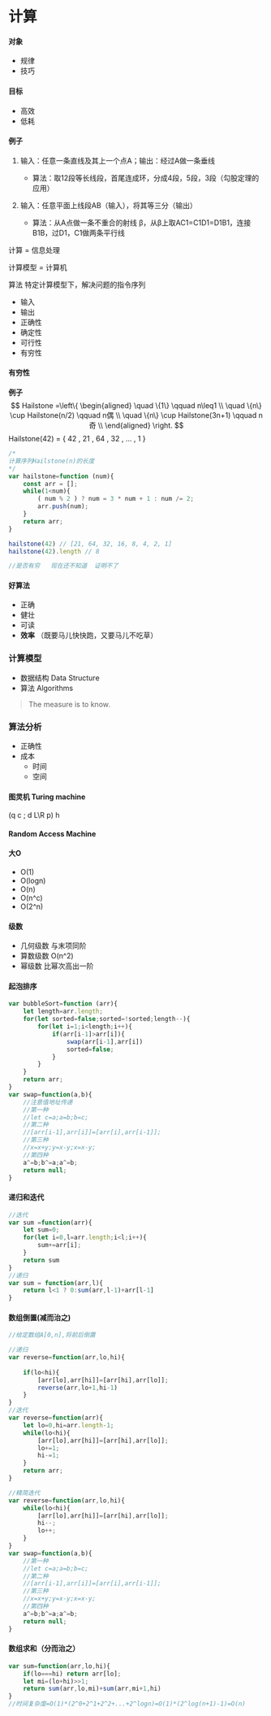 # 计算

#### 对象

- 规律
- 技巧

#### 目标

- 高效
- 低耗

#### 例子

1. 输入：任意一条直线及其上一个点A；输出：经过A做一条垂线
   
   - 算法：取12段等长线段，首尾连成环，分成4段，5段，3段（勾股定理的应用）
2. 输入：任意平面上线段AB（输入），将其等三分（输出）
   
   - 算法：从A点做一条不重合的射线 β，从β上取AC1=C1D1=D1B1，连接B1B，过D1，C1做两条平行线
   
     

计算 = 信息处理

计算模型 = 计算机

算法 特定计算模型下，解决问题的指令序列

- 输入
- 输出
- 正确性
- 确定性
- 可行性
- 有穷性



#### 有穷性

**例子**
$$
Hailstone =\left\{
\begin{aligned}
\quad \{1\} \qquad n\leq1 \\
\quad \{n\} \cup Hailstone(n/2) \qquad n偶 \\
\quad \{n\} \cup Hailstone(3n+1) \qquad n奇 \\
\end{aligned}
\right.
$$
Hailstone(42) = { 42 , 21 , 64 , 32 , ... , 1 }

```js
/*
计算序列Hailstone(n)的长度
*/
var hailstone=function (num){
    const arr = [];
    while(1<num){
        ( num % 2 ) ? num = 3 * num + 1 : num /= 2;
        arr.push(num);
    }
    return arr;
}

hailstone(42) // [21, 64, 32, 16, 8, 4, 2, 1]
hailstone(42).length // 8

//是否有穷   现在还不知道  证明不了
```

#### 好算法

- 正确
- 健壮
- 可读
- **效率** （既要马儿快快跑，又要马儿不吃草）



### 计算模型

- 数据结构 Data Structure
- 算法  Algorithms

> The measure is to know.



### 算法分析

- 正确性
- 成本 
  - 时间
  - 空间

#### 图灵机 Turing machine

(q c ; d L\R p) h

#### Random Access Machine

#### 大O

- O(1)
- O(logn)
- O(n)
- O(n^c)
- O(2^n)

#### 级数

- 几何级数 与末项同阶
- 算数级数 O(n^2)
- 幂级数 比幂次高出一阶



#### 起泡排序

```js
var bubbleSort=function (arr){
    let length=arr.length;
    for(let sorted=false;sorted=!sorted;length--){
        for(let i=1;i<length;i++){
            if(arr[i-1]>arr[i]){
                swap(arr[i-1],arr[i])
                sorted=false;
            }
        }
    }
    return arr;
}
var swap=function(a,b){
    //注意值地址传递
    //第一种
    //let c=a;a=b;b=c;
    //第二种
    //[arr[i-1],arr[i]]=[arr[i],arr[i-1]];
	//第三种
    //x=x+y;y=x-y;x=x-y;
    //第四种
    a^=b;b^=a;a^=b;
    return null;
}
```



#### 递归和迭代

```js
//迭代
var sum =function(arr){
    let sum=0;
    for(let i=0,l=arr.length;i<l;i++){
        sum+=arr[i];
    }
    return sum
}
//递归
var sum = function(arr,l){
    return l<1 ? 0:sum(arr,l-1)+arr[l-1]
}
```



#### 数组倒置(减而治之)

```js
//给定数组A[0,n],将前后倒置

//递归
var reverse=function(arr,lo,hi){
    
    if(lo<hi){
        [arr[lo],arr[hi]]=[arr[hi],arr[lo]];
        reverse(arr,lo+1,hi-1)
    }
}
//迭代
var reverse=function(arr){
    let lo=0,hi=arr.length-1;
    while(lo<hi){
        [arr[lo],arr[hi]]=[arr[hi],arr[lo]];
        lo+=1;
        hi-=1;
    }
    return arr;
}

//精简迭代
var reverse=function(arr,lo,hi){
    while(lo<hi){
        [arr[lo],arr[hi]]=[arr[hi],arr[lo]];
        hi--;
        lo++;
    }
}
var swap=function(a,b){
    //第一种
    //let c=a;a=b;b=c;
    //第二种
    //[arr[i-1],arr[i]]=[arr[i],arr[i-1]];
	//第三种
    //x=x+y;y=x-y;x=x-y;
    //第四种
    a^=b;b^=a;a^=b;
    return null;
}
```



#### 数组求和（分而治之）

```js
var sum=function(arr,lo,hi){
    if(lo===hi) return arr[lo];
    let mi=(lo+hi)>>1;
    return sum(arr,lo,mi)+sum(arr,mi+1,hi)
}
//时间复杂度=O(1)*(2^0+2^1+2^2+...+2^logn)=O(1)*(2^log(n+1)-1)=O(n)
```


